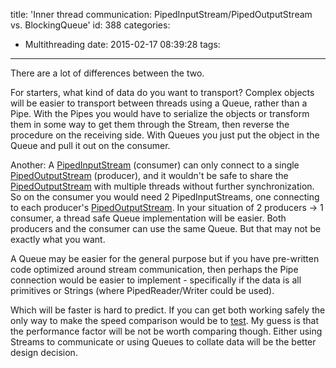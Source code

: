 title: 'Inner thread communication: PipedInputStream/PipedOutputStream vs. BlockingQueue'
id: 388
categories:
  - Multithreading
date: 2015-02-17 08:39:28
tags:
---

There are a lot of differences between the two.

For starters, what kind of data do you want to transport? Complex objects will be easier to transport between threads using a Queue, rather than a Pipe. With the Pipes you would have to serialize the objects or transform them in some way to get them through the Stream, then reverse the procedure on the receiving side. With Queues you just put the object in the Queue and pull it out on the consumer.

Another: A [PipedInputStream](http://docs.oracle.com/javase/8/docs/api/java/io/PipedInputStream.html "Java API") (consumer) can only connect to a single [PipedOutputStream](http://docs.oracle.com/javase/8/docs/api/java/io/PipedOutputStream.html "Java API") (producer), and it wouldn't be safe to share the [PipedOutputStream](http://docs.oracle.com/javase/8/docs/api/java/io/PipedOutputStream.html "Java API") with multiple threads without further synchronization. So on the consumer you would need 2 PipedInputStreams, one connecting to each producer's [PipedOutputStream](http://docs.oracle.com/javase/8/docs/api/java/io/PipedOutputStream.html "Java API"). In your situation of 2 producers -&gt; 1 consumer, a thread safe Queue implementation will be easier. Both producers and the consumer can use the same Queue. But that may not be exactly what you want.

A Queue may be easier for the general purpose but if you have pre-written code optimized around stream communication, then perhaps the Pipe connection would be easier to implement - specifically if the data is all primitives or Strings (where PipedReader/Writer could be used).

Which will be faster is hard to predict. If you can get both working safely the only way to make the speed comparison would be to [test](http://www.javaranch.com/unit-testing.jsp "article: evil unit testing"). My guess is that the performance factor will be not be worth comparing though. Either using Streams to communicate or using Queues to collate data will be the better design decision.